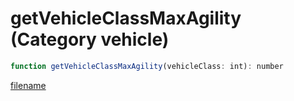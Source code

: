# getVehicleClassMaxAgility (Category vehicle)

```js
function getVehicleClassMaxAgility(vehicleClass: int): number
```

[filename](getVehicleClassMaxAgility_m.md ':include')